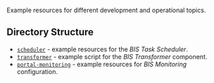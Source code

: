 Example resources for different development and operational topics.

## Directory Structure 

* [`scheduler`](scheduler/) - example resources for the *BIS Task Scheduler*.
* [`transformer`](transformer/) - example script for the *BIS Transformer* component.
* [`portal-monitoring`](portal-monitoring/) - example resources for *BIS Monitoring* configuration.
